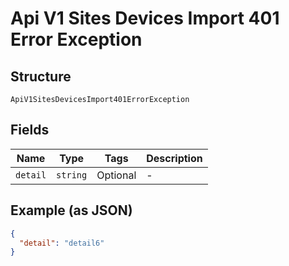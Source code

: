 
# Api V1 Sites Devices Import 401 Error Exception

## Structure

`ApiV1SitesDevicesImport401ErrorException`

## Fields

| Name | Type | Tags | Description |
|  --- | --- | --- | --- |
| `detail` | `string` | Optional | - |

## Example (as JSON)

```json
{
  "detail": "detail6"
}
```

